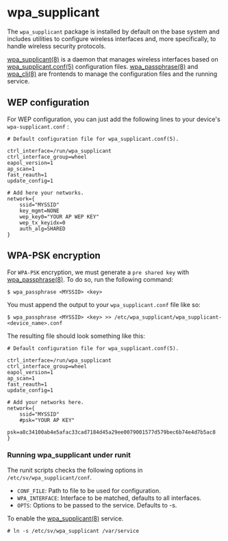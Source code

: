 # wpa_supplicant

The `wpa_supplicant` package is installed by default on the base system and
includes utilities to configure wireless interfaces and, more specifically, to
handle wireless security protocols.

[wpa_supplicant(8)](https://man.voidlinux.org/wpa_supplicant.8) is a daemon that
manages wireless interfaces based on
[wpa_supplicant.conf(5)](https://man.voidlinux.org/wpa_supplicant.conf.5)
configuration files.
[wpa_passphrase(8)](https://man.voidlinux.org/wpa_passphrase.8) and
[wpa_cli(8)](https://man.voidlinux.org/wpa_cli.8) are frontends to manage the
configuration files and the running service.

## WEP configuration

For WEP configuration, you can just add the following lines to your device's
`wpa-supplicant.conf` :

```
# Default configuration file for wpa_supplicant.conf(5).

ctrl_interface=/run/wpa_supplicant
ctrl_interface_group=wheel
eapol_version=1
ap_scan=1
fast_reauth=1
update_config=1

# Add here your networks.
network={
    ssid="MYSSID"
    key_mgmt=NONE
    wep_key0="YOUR AP WEP KEY"
    wep_tx_keyidx=0
    auth_alg=SHARED
}
```

## WPA-PSK encryption

For `WPA-PSK` encryption, we must generate a `pre shared key` with
[wpa_passphrase(8)](https://man.voidlinux.org/wpa_passphrase.8). To do so, run
the following command:

```
$ wpa_passphrase <MYSSID> <key>
```

You must append the output to your `wpa_supplicant.conf` file like so:

```
$ wpa_passphrase <MYSSID> <key> >> /etc/wpa_supplicant/wpa_supplicant-<device_name>.conf
```

The resulting file should look something like this:

```
# Default configuration file for wpa_supplicant.conf(5).

ctrl_interface=/run/wpa_supplicant
ctrl_interface_group=wheel
eapol_version=1
ap_scan=1
fast_reauth=1
update_config=1

# Add your networks here.
network={
    ssid="MYSSID"
    #psk="YOUR AP KEY"
    psk=a8c34100ab4e5afac33cad7184d45a29ee0079001577d579bec6b74e4d7b5ac8
}
```

### Running wpa_supplicant under runit

The runit scripts checks the following options in `/etc/sv/wpa_supplicant/conf`.

- `CONF_FILE`: Path to file to be used for configuration.
- `WPA_INTERFACE`: Interface to be matched, defaults to all interfaces.
- `OPTS`: Options to be passed to the service. Defaults to -s.

To enable the [wpa_supplicant(8)](https://man.voidlinux.org/wpa_supplicant.8)
service.

```
# ln -s /etc/sv/wpa_supplicant /var/service
```
